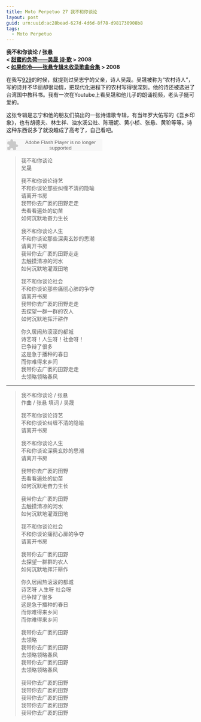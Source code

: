 ```yaml
---
title: Moto Perpetuo 27 我不和你谈论
layout: post
guid: urn:uuid:ac28bead-627d-4d6d-8f78-d981730908b8
tags:
  - Moto Perpetuo
---
```


__我不和你谈论 / 张悬__  
__< [甜蜜的负荷——吴晟 诗·歌](http://music.douban.com/subject/3991381/) > 2008__  
__< [如果你冷——张悬专辑未收录歌曲合集](http://music.douban.com/subject/3264192/) > 2008__

在我写[929](http://multisim.me/2012/04/12/MP-1-Tiny.html)的时候，就提到过吴志宁的父亲，诗人吴晟。吴晟被称为“农村诗人”，写的诗并不华丽却很动情，把现代化进程下的农村写得很深刻。他的诗还被选进了台湾国中教科书。我有一次在Youtube上看吴晟和他儿子的朗诵视频，老头子挺可爱的。

这张专辑是志宁和他的朋友们搞出的一张诗谱歌专辑，有当年罗大佑写的《吾乡印象》，也有胡德夫、林生祥、浊水溪公社、陈珊妮、黄小桢、张悬、黄玠等等。诗这种东西说多了就没趣成了高考了，自己看吧。

<embed src="http://www.xiami.com/widget/0_2076524/singlePlayer.swf" type="application/x-shockwave-flash" width="257" height="33" wmode="transparent"></embed>

>我不和你谈论  
>吴晟  
>   
>我不和你谈论诗艺  
>不和你谈论那些纠缠不清的隐喻  
>请离开书房  
>我带你去广袤的田野走走  
>去看看遍处的幼苗  
>如何沉默地奋力生长  
>   
>我不和你谈论人生  
>不和你谈论那些深奥玄妙的思潮  
>请离开书房  
>我带你去广袤的田野走走  
>去触摸清凉的河水  
>如何沉默地灌溉田地  
>    
>我不和你谈论社会  
>不和你谈论那些痛彻心肺的争夺  
>请离开书房  
>我带你去广袤的田野走走  
>去探望一群一群的农人  
>如何沉默地挥汗耕作  
>    
>你久居闹热滚滚的都城  
>诗艺呀！人生呀！社会呀！  
>已争辩了很多  
>这是急于播种的春日  
>而你难得来乡间  
>我带你去广袤的田野走走  
>去领略领略春风   

---

>我不和你谈论 / 张悬  
>作曲 / 张悬 填词 / 吴晟  
>  
>我不和你谈论诗艺  
>不和你谈论纠缠不清的隐喻  
>请离开书房  
>  
>我不和你谈论人生  
>不和你谈论深奥玄妙的思潮  
>请离开书房  
>  
>我带你去广袤的田野  
>去看看遍处的幼苗  
>如何沉默地奋力生长  
>  
>我带你去广袤的田野  
>去触摸清凉的河水   
>如何沉默地灌溉田地   
>  
>我不和你谈论社会  
>不和你谈论痛彻心扉的争夺  
>请离开书房  
>  
>我带你去广袤的田野  
>去探望一群群的农人  
>如何沉默地挥汗耕作  
>  
>你久居闹热滚滚的都城  
>诗艺呀 人生呀 社会呀  
>已争辩了很多  
>这是急于播种的春日  
>而你难得来乡间  
>而你难得来乡间  
>  
>我带你去广袤的田野  
>去领略  
>我带你去广袤的田野  
>去领略领略春风  
>我带你去广袤的田野  
>去领略领略春风  
>  
>我带你去广袤的田野  
>我带你去广袤的田野  
>我带你去广袤的田野  
>我带你去广袤的田野  
>我带你去广袤的田野  
